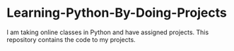 # Learning-Python-By-Doing-Projects
I am taking online classes in Python and have assigned projects. This repository contains the code to my projects.
